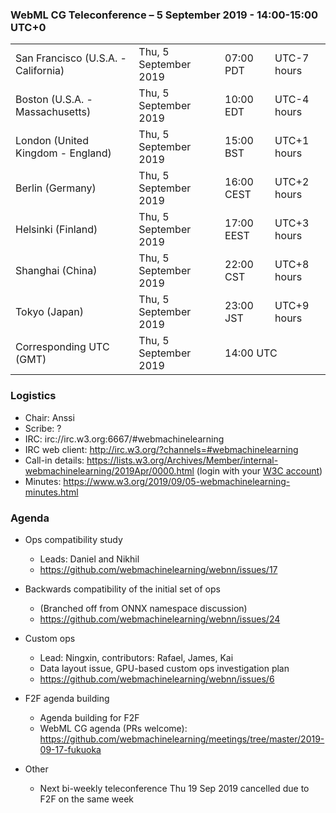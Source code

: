 ### WebML CG Teleconference – 5 September 2019 - 14:00-15:00 UTC+0

<table>
<tr><td> San Francisco (U.S.A. - California) <td> Thu, 5 September 2019 <td> 07:00 PDT <td> UTC-7 hours
<tr><td> Boston (U.S.A. - Massachusetts) <td> Thu, 5 September 2019 <td> 10:00 EDT <td> UTC-4 hours
<tr><td> London (United Kingdom - England) <td> Thu, 5 September 2019 <td> 15:00 BST <td> UTC+1 hours
<tr><td> Berlin (Germany) <td> Thu, 5 September 2019 <td> 16:00 CEST <td> UTC+2 hours
<tr><td> Helsinki (Finland) <td> Thu, 5 September 2019 <td> 17:00 EEST <td> UTC+3 hours
<tr><td> Shanghai (China) <td> Thu, 5 September 2019 <td> 22:00 CST <td> UTC+8 hours
<tr><td> Tokyo (Japan) <td> Thu, 5 September 2019 <td> 23:00 JST <td> UTC+9 hours
<tr><td> Corresponding UTC (GMT) <td> Thu, 5 September 2019 <td colspan=2> 14:00 UTC
</table>
 
### Logistics

* Chair: Anssi
* Scribe: ?
* IRC: irc://irc.w3.org:6667/#webmachinelearning
* IRC web client: http://irc.w3.org/?channels=#webmachinelearning
* Call-in details: https://lists.w3.org/Archives/Member/internal-webmachinelearning/2019Apr/0000.html (login with your [W3C account](https://www.w3.org/Help/Account/))
* Minutes: https://www.w3.org/2019/09/05-webmachinelearning-minutes.html

### Agenda

* Ops compatibility study
  * Leads: Daniel and Nikhil
  * https://github.com/webmachinelearning/webnn/issues/17
  
* Backwards compatibility of the initial set of ops
  * (Branched off from ONNX namespace discussion)
  * https://github.com/webmachinelearning/webnn/issues/24
  
* Custom ops
  * Lead: Ningxin, contributors: Rafael, James, Kai
  * Data layout issue, GPU-based custom ops investigation plan 
  * https://github.com/webmachinelearning/webnn/issues/6
  
* F2F agenda building
  * Agenda building for F2F 
  * WebML CG agenda (PRs welcome): https://github.com/webmachinelearning/meetings/tree/master/2019-09-17-fukuoka

* Other
  * Next bi-weekly teleconference Thu 19 Sep 2019 cancelled due to F2F on the same week
